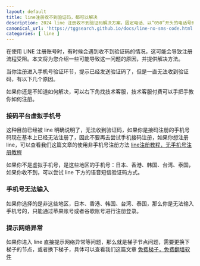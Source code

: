 ```yaml
---
layout: default
title: line注册收不到验证码，都可以解决
description: 2024 line 注册收不到验证码解决方案，固定电话、以“050”开头的电话号码或虚拟电话号码，无法用于验证是否有其他解决方案呢？轻松的快速的注册 line，如果你遇到此类问题，一并可以解决。
canonical_url: 'https://tggsearch.github.io/docs/line-no-sms-code.html'
categories: [ line ]
---
```

在使用 LINE 注册账号时，有时候会遇到收不到验证码的情况，这可能会导致注册流程受阻。本文将为您介绍一些可能导致这一问题的原因，并提供解决方法。

当你注册进入手机号验证环节，提示已经发送验证码了，但是一直无法收到验证码，有以下几个原因。

<p class="red-text-word">
如果你还是不知道如何解决，可以右下角找技术客服，技术客服付费可以手把手教你如何注册。
</p>

### 接码平台虚拟手机号
这种目前已经被 line 明确说明了，无法收到验证码，如果你是接码注册的手机号码现在基本上已经无法注册了，因此不要再去尝试手机接码注册，如果你想注册 line，可以查看我们这篇文章的使用非手机号注册方法 [line注册教程，无手机号注册教程](./line-register.html)

如果你不是虚拟手机号，是这些地区的手机号：日本、香港、韩国、台湾、泰国，如果你收不到，可以尝试 line 下方的语音短信验证码方式。

### 手机号无法输入
如果你选择的是非这些地区，日本、香港、韩国、台湾、泰国，那么你是无法输入手机号的，只能通过苹果账号或者谷歌账号进行注册登录。

### 提示网络异常
如果你进入 line 直接提示网络异常等问题，那么就是梯子节点问题，需要更换下梯子的节点，或者换下梯子，具体可以查看我们这篇文章 [免费梯子，免费翻墙软件](./vpn-kl.html)